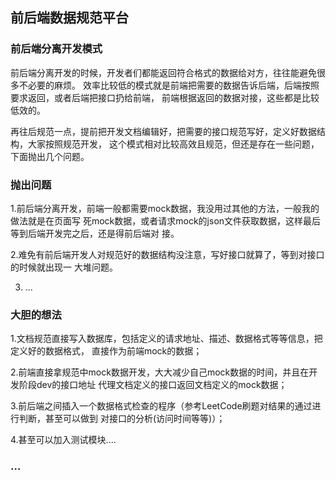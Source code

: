 ## 前后端数据规范平台

### 前后端分离开发模式
前后端分离开发的时候，开发者们都能返回符合格式的数据给对方，往往能避免很多不必要的麻烦。
效率比较低的模式就是前端把需要的数据告诉后端，后端按照要求返回，或者后端把接口扔给前端，
前端根据返回的数据对接，这些都是比较低效的。

再往后规范一点，提前把开发文档编辑好，把需要的接口规范写好，定义好数据结构，大家按照规范开发，
这个模式相对比较高效且规范，但还是存在一些问题，下面抛出几个问题。

### 抛出问题
1.前后端分离开发，前端一般都需要mock数据，我没用过其他的方法，一般我的做法就是在页面写
死mock数据，或者请求mock的json文件获取数据，这样最后等到后端开发完之后，还是得前后端对
接。

2.难免有前后端开发人对规范好的数据结构没注意，写好接口就算了，等到对接口的时候就出现一
大堆问题。

3. ...

### 大胆的想法
1.文档规范直接写入数据库，包括定义的请求地址、描述、数据格式等等信息，把定义好的数据格式，
直接作为前端mock的数据；

2.前端直接拿规范中mock数据开发，大大减少自己mock数据的时间，并且在开发阶段dev的接口地址
代理文档定义的接口返回文档定义的mock数据；

3.前后端之间插入一个数据格式检查的程序（参考LeetCode刷题对结果的通过进行判断，甚至可以做到
对接口的分析(访问时间等等)）；

4.甚至可以加入测试模块....

### ...